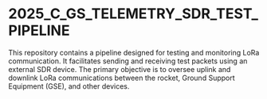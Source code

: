 # 2025_C_GS_TELEMETRY_SDR_TEST_PIPELINE
This repository contains a pipeline designed for testing and monitoring LoRa communication. It facilitates sending and receiving test packets using an external SDR device. The primary objective is to oversee uplink and downlink LoRa communications between the rocket, Ground Support Equipment (GSE), and other devices.
